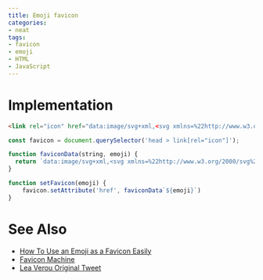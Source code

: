 ```yaml
---
title: Emoji favicon
categories:
- neat
tags:
- favicon
- emoji
- HTML
- JavaScript
---
```

# Implementation

```html {title="index.html"}
<link rel="icon" href="data:image/svg+xml,<svg xmlns=%22http://www.w3.org/2000/svg%22 viewBox=%220 0 100 100%22><text y=%22.9em%22 font-size=%2290%22>✌🏻</text></svg>">
```

```js {title="favicon.js"}
const favicon = document.querySelector('head > link[rel="icon"]');

function faviconData(string, emoji) {
  return `data:image/svg+xml,<svg xmlns=%22http://www.w3.org/2000/svg%22 viewBox=%220 0 100 100%22><text y=%22.9em%22 font-size=%2290%22>${emoji}</text></svg>`.trim();
}

function setFavicon(emoji) {
    favicon.setAttribute('href', faviconData`${emoji}`)
}
```

# See Also

- [How To Use an Emoji as a Favicon Easily](https://css-tricks.com/emoji-as-a-favicon/)
- [Favicon Machine](https://codepen.io/chriscoyier/project/editor/ZeWQWJ)
- [Lea Verou Original Tweet](https://twitter.com/LeaVerou/status/1241619866475474946)
